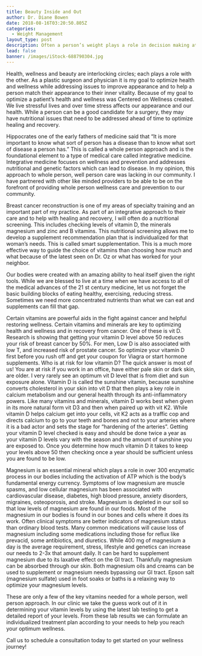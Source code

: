 ```yaml
---
title: Beauty Inside and Out
author: Dr. Diane Bowen
date: 2018-08-16T03:20:50.805Z
categories:
  - Weight Management
layout_type: post
description: Often a person’s weight plays a role in decision making at a doctor’s office. Over 65% of American adults and over 35% of American children are dealing with obesity and the effects of obesity.
lead: false
banner: /images/iStock-688790304.jpg
---
```


Health, wellness and beauty are interlocking circles; each plays a role with the other. As a plastic surgeon and physician it is my goal to optimize health and wellness while addressing issues to improve appearance and to help a person match their appearance to their inner vitality. Because of my goal to optimize a patient’s health and wellness was Centered on Wellness created. We live stressful lives and over time stress affects our appearance and our health. While a person can be a good candidate for a surgery, they may have nutritional issues that need to be addressed ahead of time to optimize healing and recovery.

Hippocrates one of the early fathers of medicine said that “It is more important to know what sort of person has a disease than to know what sort of disease a person has.” This is called a whole person approach and is the foundational element to a type of medical care called integrative medicine. Integrative medicine focuses on wellness and prevention and addresses nutritional and genetic factors which can lead to disease. In my opinion, this approach to whole person, well person care was lacking in our community. I have partnered with other like minded providers to be able to be on the forefront of providing whole person wellness care and prevention to our community.

Breast cancer reconstruction is one of my areas of specialty training and an important part of my practice. As part of an integrative approach to their care and to help with healing and recovery, I will often do a nutritional screening. This includes checking levels of vitamin D, the minerals magnesium and zinc and B vitamins. This nutritional screening allows me to develop a supplement recommendation plan that is individualized for that woman’s needs. This is called smart supplementation. This is a much more effective way to guide the choice of vitamins than choosing how much and what because of the latest seen on Dr. Oz or what has worked for your neighbor.

Our bodies were created with an amazing ability to heal itself given the right tools. While we are blessed to live at a time when we have access to all of the medical advances of the 21 st century medicine, let us not forget the basic building blocks of eating healthy, exercising, reducing stress. Sometimes we need more concentrated nutrients than what we can eat and supplements can fill that gap.

Certain vitamins are powerful aids in the fight against cancer and helpful restoring wellness. Certain vitamins and minerals are key to optimizing health and wellness and in recovery from cancer. One of these is vit D. Research is showing that getting your vitamin D level above 50 reduces your risk of breast cancer by 50%. For men, Low D is also associated with low T, and increased risk of prostate cancer. So optimize your vitamin D first before you rush off and get your coupon for Viagra or start
hormone supplements. Who is at risk for low vitamin D? The quick answer is most of us! You are at risk if you work in an office, have either pale skin or dark skin, are older. I very rarely see an optimum vit D level that is from diet and sun exposure alone. Vitamin D is called the sunshine vitamin, because sunshine converts cholesterol in your skin into vit D that then plays a key role in calcium metabolism and our general health through its anti-inflammatory powers. Like many vitamins and minerals, vitamin D works best when given in its more natural form vit D3 and then when paired up with vit K2. While vitamin D helps calcium get into your cells, vit K2 acts as a traffic cop and directs calcium to go to your teeth and bones and not to your arteries where it is a bad actor and sets the stage for “hardening of the arteries”. Getting your vitamin D level checked is easy and should be done twice a year as your vitamin D levels vary with the season and the amount of sunshine you are exposed to. Once you determine how much vitamin D it takes to keep your levels above 50 then checking once a year should be sufficient unless you are found to be low.

Magnesium is an essential mineral which plays a role in over 300 enzymatic process in our bodies including the activation of ATP which is the body’s fundamental energy currency. Symptoms of low magnesium are muscle spasms, and low cellular magnesium has been associated with cardiovascular disease, diabetes, high blood pressure, anxiety disorders, migraines, osteoporosis, and stroke. Magnesium is depleted in our soil so that low levels of magnesium are found in our foods. Most of the magnesium in our bodies is found in our bones and cells where it does its work. Often clinical symptoms are better indicators of magnesium status than ordinary blood tests. Many common medications will cause loss of magnesium including some medications including those for reflux like prevacid, some antibiotics, and diuretics. While 400 mg of magnesium a day is the average requirement, stress, lifestyle and genetics can increase our needs to 2-3x that amount daily. It can be hard to supplement magnesium due to its laxative effect on the GI tract. Thankfully magnesium can be absorbed through our skin. Both magnesium oils and creams can be used to supplement or   magnesium needs bypassing our GI tract. Epson salt (magnesium sulfate) used in foot soaks or baths is a relaxing way to optimize your magnesium levels.

These are only a few of the key vitamins needed for a whole person, well person approach. In our clinic we take the guess work out of it in determining your vitamin levels by using the latest lab testing to get a detailed report of your levels. From these lab results we can formulate an individualized treatment plan according to your needs to help you reach your optimum wellness.

Call us to schedule a consultation today to get started on your wellness journey!
